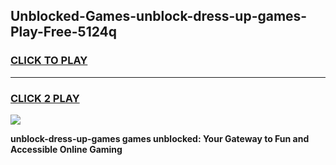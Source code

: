 
## Unblocked-Games-unblock-dress-up-games-Play-Free-5124q
<h3>
<a href="https://premium76.site?title=unblock-dress-up-games&ref=22A">CLICK TO PLAY</a></h3>
<hr>

<h3>
<a href="https://premium76.site?title=unblock-dress-up-games&ref=22A">CLICK 2 PLAY</a>
  
</h3>

<a href="https://premium76.site?title=unblock-dress-up-games&ref=22A"><img src="https://clearcache.store/games.png"></a>


**unblock-dress-up-games games unblocked: Your Gateway to Fun and Accessible Online Gaming**
